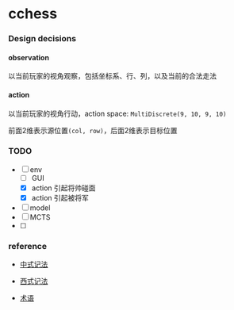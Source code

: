 # cchess

### Design decisions



#### observation

以当前玩家的视角观察，包括坐标系、行、列，以及当前的合法走法





#### action

以当前玩家的视角行动，action space: `MultiDiscrete(9, 10, 9, 10)`

前面2维表示源位置`(col, row)`，后面2维表示目标位置





### TODO

- [ ] env
  - [ ] GUI
  - [x] action 引起将帅碰面
  - [x] action 引起被将军
- [ ] model
- [ ] MCTS
- [ ] 





### reference

* [中式记法](https://zh.wikipedia.org/wiki/%E8%B1%A1%E6%A3%8B)
* [西式记法](http://wxf.ca/xq/computer/wxf_notation.html)

* [术语](http://wxf.ca/xq/computer/XIANGQI_TERMS_IN_ENGLISH.pdf)

  

